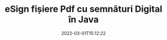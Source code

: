 ---
############################# Static ############################
layout: "auto-gen-signature"
date: 2022-03-01T15:12:22
draft: false
operation: Sign
signaturetype: Digital
fileformat: Pdf
productName: Java
lang: ro
productCode: java
otherformats: pdf doc docx docm dot dotx odt ott xls xlsx xlsm xlsb ods ots xltx xltm pptx pptm
breadcrumb: Put Digital signature on Pdf for Java

############################# Head ############################
head_title: "Adăugarea semnăturilor electronice digitale la fișierul Pdf cu Java"
head_description: "Puneți semnătura digitală pe fișierul Pdf pentru Java folosind câteva rânduri de cod. Utilizați API-ul GroupDocs Document Signature pentru a semna zeci de formate de fișiere."

############################# Header ############################
title: "eSign fișiere Pdf cu semnături Digital în Java"
description: "Cum să adăugați semnătura Digital cu câteva rânduri de cod Java"
bg_image: "https://cms.admin.containerize.com/templates/aspose/App_Themes/V3/images/bg/header1.png"
bg_overlay: false
button:
    enable: true

############################# SubMenu ############################
submenu:
    enable: true

    left:
        img_alt: "GroupDocs.Signature for Java"
        image: "https://cms.admin.containerize.com/templates/groupdocs/images/product-logos/90x90-noborder/groupdocs-signature-java.png"
        product: "GroupDocs.Signature"
        platform: "Java"



############################# About ############################
about:
    enable: true
    title: "Despre GroupDocs.Signature for Java API-ul pentru semnături digitale"
    content: |
        [GroupDocs.Signature for Java](https://products.groupdocs.com/signature/java/) este un API popular pentru a semna documente cu semnături electronice digitale, cu certificate digitale. Pentru semnăturile digitale, API-ul utilizează fișiere de certificat PFX pentru a emite documentul cu chei publice și private protejate cu parolă. Semnăturile digitale pot fi folosite pentru a certifica documente de afaceri cu o anumită pagină eSign PDF, pentru a certifica documente întregi Microsoft Office, cum ar fi Words, Excel, fișiere Powerpoint și documente Open Office. Clienții pot manipula cu ușurință semnăturile, cum ar fi editarea, eliminarea sau ajustarea acestora. API-ul oferă o modalitate de a căuta și verifica semnăturile. În plus, sunt oferite o mulțime de abilități pentru personalizarea semnăturilor.
    

############################# Steps ############################
steps:
    enable: true
    title_left: "Pași pentru a semna Pdf cu Digital în Java"
    content_left: |
        [GroupDocs.Signature for Java](https://products.groupdocs.com/signature/java/) oferă posibilitatea de a semna documente Pdf cu semnături Digital rapid și ușor.
        
        * Creați o instanță a clasei Signature care furnizează fișierul Pdf care ar trebui să se semneze ca cale sau flux de memorie
        * Instanțiați clasa SignOptions și setați toate datele solicitate.
        * Invocați metoda Signature.Sign() pasând fișierul de ieșire Pdf sau fluxul de memorie

    title_right: " Cerințe de sistem"
    content_right: |
        GroupDocs.Signature for Java sunt acceptate pe toate platformele și sistemele de operare majore. Înainte de a executa codul de mai jos, vă rugăm să vă asigurați că aveți următoarele cerințe preliminare instalate pe sistemul dumneavoastră.

        * Sisteme de operare: Microsoft Windows, Linux, MacOS
        * Medii de dezvoltare: NetBeans, Intellij IDEA, Eclipse, etc.
        * Java runtime: J2SE 6.0 and above
        * Obțineți cel mai recent GroupDocs.Signature for Java de la [Maven](https://repository.groupdocs.com/webapp/#/artifacts/browse/tree/General/repo/com/groupdocs/groupdocs-signature)
         
    code: |
        ```java    
                
        // Set up input Pdf file
        String filePath = "input.pdf";
        // Set up output file
        String outputFilePath = "output.pdf";
        // Provide digital certificate
        String certificateFilePath = "certificate.pfx";

        // Instantiate Signature for input file
        Signature signature = new Signature(filePath);

        //Provide sign options
        DigitalSignOptions options = new DigitalSignOptions(certificateFilePath);

        // set certificate password
        options.setPassword("1234567890");

        // set signature position
        options.setLeft(50);
        options.setTop(200);

        // sign Pdf document
        SignResult result = signature.sign(outputFilePath, options);

        ```

############################# Demos ############################
demos:
    enable: true
    title: "Semnează documente Pdf cu Digital Live Demo"
    content: |
       Semnați fișierul Pdf cu diferite semnături chiar acum, vizitând site-ul web [GroupDocs.Signature App](https://products.groupdocs.app/signature/family). Demo online gratuită vă așteaptă.          

############################# More Formats ############################
more_formats:
    enable: true
    title: "Alte semnături acceptate de Digital pentru Java"
    content: |
        "De asemenea, puteți semna Pdf cu alte tipuri de semnături. Vă rugăm să vedeți lista de mai jos."
    format: 
       
       
back_to_top:
    enable: true
---